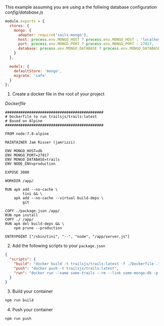 This example assuming you are using a the follwing database configuration
_config/database.js_
```js
module.exports = {
  stores: {
    mongo: {
      adapter: require('sails-mongo'),
      host: process.env.MONGO_HOST ? process.env.MONGO_HOST : 'localhost',
      port: process.env.MONGO_PORT ? process.env.MONGO_PORT : 27017,
      database: process.env.MONGO_DATABASE ? process.env.MONGO_DATABASE : 'trails'
    }
  },

  models: {
    defaultStore: 'mongo',
    migrate: 'safe'
  }
};
```

1. Create a docker file in the root of your project

_Dockerfile_
```docker
#############################################
# Dockerfile to run trailsjs/trails:latest
# Based on Alpine
#############################################

FROM node:7.8-alpine

MAINTAINER Jam Risser (jamrizzi)

ENV MONGO_HOST=db
ENV MONGO_PORT=27017
ENV MONGO_DATABASE=trails
ENV NODE_ENV=production

EXPOSE 3000

WORKDIR /app/

RUN apk add --no-cache \
        tini && \
    apk add --no-cache --virtual build-deps \
        git

COPY ./package.json /app/
RUN npm install
COPY ./ /app/
RUN apk del build-deps && \
    npm prune --production

ENTRYPOINT ["/sbin/tini", "--", "node", "/app/server.js"]
```

2. Add the following scripts to your `package.json`

```json
{
  "scripts": {
    "build": "docker build -t trailsjs/trails:latest -f ./Dockerfile .",
    "push": "docker push -t trailsjs/trails:latest",
    "run": "docker run --name some-trails --rm --link some-mongo:db -p 3000:3000 trailsjs/trails:latest"
  }
}
```

3. Build your container

```sh
npm run build
```

4. Push your container

```sh
npm run push
```
